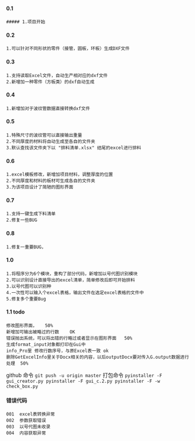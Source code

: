 #### 0.1
    ##### 1.项目开始
#### 0.2
    1.可以针对不同形状的零件（接管，圆板，环板）生成DXF文件
#### 0.3
    1.支持读取Excel文件，自动生产相对应的dxf文件
    2.新增加一种零件（方板类）的dxf自动生成
#### 0.4
    1.新增加对于波纹管数据直接转换dxf文件
#### 0.5
    1.特殊尺寸的波纹管可以直接输出重量
    2.不同厚度的材料将自动生成至各自的文件夹
    3.默认查找该文件夹下以 "排料清单.xlsx" 结尾的excel进行排料
#### 0.6
    1.excel模板修改，新增加项目材料，调整厚度的位置
    2.不同厚度和材料的板材可生成各自的文件夹
    3.为该项目设计了简陋的图形界面
#### 0.7
    1.支持一键生成下料清单
    2.修复一些BUG
#### 0.8
    1.修复一重要BUG，

#### 1.0
    1.将程序分为6个模块，重构了部分代码，新增加以号代图识别模块
    2.可以识别设计直接导出的excel清单，简单修改后即可开始排料
    3.以号代图可以识别种
    4.一次性可以输入个excel表格，输出文件在选定excel表格的文件中
    5.修复多个重要Bug

#### 1.1 todo
    修改图形界面，   50%
    新增加可输出被略过的行数    OK
    错误抛出系统，可以将出错的行略过或者显示在图形界面   50%
    生成format_input对象都打印在Gui中
    info_Pro里 修改行数序号，与原Excel表一致 ok
    删除GetExcelInfo里关于Docx相关的内容，以后outputDocx要对传入G.output数据进行处理  50%






github 命令
`
git push -u origin master
`
打包命令
`
pyinstaller -F gui_creator.py
pyinstaller -F gui_c.2.py
pyinstaller -F -w check_box.py
`

#### 错误代码
    001  excel表转换异常
    002  参数获取错误
    003  以号代图未收录
    004  内容获取异常